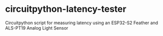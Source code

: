 # circuitpython-latency-tester
Circuitpython script for measuring latency using an ESP32-S2 Feather and ALS-PT19 Analog Light Sensor
